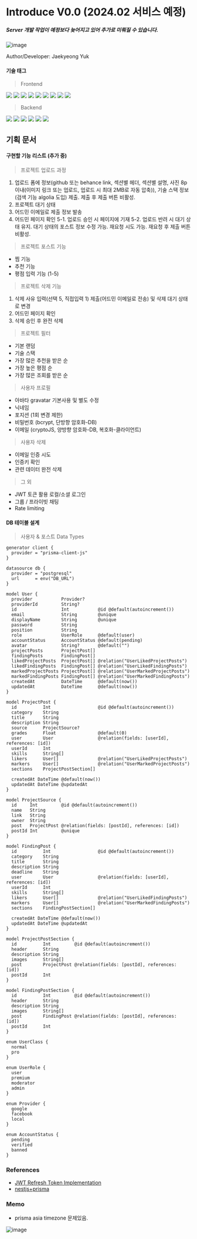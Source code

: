 # Introduce V0.0 (2024.02 서비스 예정)

##### Server 개발 작업이 예정보다 늦어지고 있어 추가로 미뤄질 수 있습니다.

![image](https://github.com/yjglab/Hoolter/assets/70316567/110aaf64-15c3-4e6b-babd-d673f98d4294)

Author/Developer: Jaekyeong Yuk

#### 기술 태그

> Frontend

<div> 
<img src="https://img.shields.io/badge/TypeScript-3178C6?style=for-the-badge&logo=TypeScript&logoColor=white">
<img src="https://img.shields.io/badge/React-61DAFB?style=for-the-badge&logo=React&logoColor=white">
<img src="https://img.shields.io/badge/Next.js-000000?style=for-the-badge&logo=Next.js&logoColor=white">
<img src="https://img.shields.io/badge/reactquery-FF4154?style=for-the-badge&logo=reactquery&logoColor=white">
<img src="https://img.shields.io/badge/Redux--Toolkit-764ABC?style=for-the-badge&logo=Redux&logoColor=white">
<img src="https://img.shields.io/badge/Tailwindcss-06B6D4?style=for-the-badge&logo=Tailwindcss&logoColor=white">
<img src="https://img.shields.io/badge/Emotion-569A31?style=for-the-badge&logo=Emotion&logoColor=white">
<img src="https://img.shields.io/badge/Framer-0055FF?style=for-the-badge&logo=Framer&logoColor=white">
<img src="https://img.shields.io/badge/vercel-000000?style=for-the-badge&logo=vercel&logoColor=white">

> Backend

<img src="https://img.shields.io/badge/nest.js-E0234E?style=for-the-badge&logo=nestjs&logoColor=white">
<img src="https://img.shields.io/badge/prisma-2D3748?style=for-the-badge&logo=prisma&logoColor=white">
<img src="https://img.shields.io/badge/redis-DC382D?style=for-the-badge&logo=redis&logoColor=white">
<img src="https://img.shields.io/badge/socket.io-010101?style=for-the-badge&logo=socket.io&logoColor=white">
<img src="https://img.shields.io/badge/postgre sql-4169E1?style=for-the-badge&logo=postgresql&logoColor=white">
<img src="https://img.shields.io/badge/firebase-FFCA28?style=for-the-badge&logo=firebase&logoColor=white">
</div>

## 기획 문서

#### 구현할 기능 리스트 (추가 중)

> 프로젝트 업로드 과정

1. 업로드 폼에 정보(github 또는 behance link, 섹션별 헤더, 섹션별 설명, 사진 8p이내(이미지 링크 또는 업로드, 업로드 시 최대 2MB로 자동 압축)), 기술 스택 정보(검색 기능 algolia 도입) 제출. 제출 후 제출 버튼 비활성.
2. 프로젝트 대기 상태
3. 어드민 이메일로 제출 정보 발송
4. 어드민 페이지 확인
   5-1. 업로드 승인 시 페이지에 기재
   5-2. 업로드 반려 시 대기 상태 유지. 대기 상태의 포스트 정보 수정 가능. 재요청 시도 가능. 재요청 후 제출 버튼 비활성.

> 프로젝트 포스트 기능

- 찜 기능
- 추천 기능
- 평점 입력 기능 (1-5)

> 프로젝트 삭제 기능

1. 삭제 사유 입력(선택 5, 직접입력 1) 제출(어드민 이메일로 전송) 및 삭제 대기 상태로 변경
2. 어드민 페이지 확인
3. 삭제 승인 후 완전 삭제

> 프로젝트 필터

- 기본 랜덤
- 기술 스택
- 가장 많은 추천을 받은 순
- 가장 높은 평점 순
- 가장 많은 조회를 받은 순

> 사용자 프로필

- 아바타 gravatar 기본사용 및 별도 수정
- 닉네임
- 포지션 (1회 변경 제한)
- 비밀번호 (bcrypt, 단방향 암호화-DB)
- 이메일 (cryptoJS, 양방향 암호화-DB, 복호화-클라이언트)

> 사용자 삭제

- 이메일 인증 시도
- 인증키 확인
- 관련 데이터 완전 삭제

> 그 외

- JWT 토큰 활용 로컬/소셜 로그인
- 그룹 / 프라이빗 채팅
- Rate limiting

#### DB 테이블 설계

> 사용자 & 포스트 Data Types

```prisma
generator client {
  provider = "prisma-client-js"
}

datasource db {
  provider = "postgresql"
  url      = env("DB_URL")
}

model User {
  provider           Provider?
  providerId         String?
  id                 Int           @id @default(autoincrement())
  email              String        @unique
  displayName        String        @unique
  password           String
  position           String
  role               UserRole      @default(user)
  accountStatus      AccountStatus @default(pending)
  avatar             String?       @default("")
  projectPosts       ProjectPost[]
  findingPosts       FindingPost[]
  likedProjectPosts  ProjectPost[] @relation("UserLikedProjectPosts")
  likedFindingPosts  FindingPost[] @relation("UserLikedFindingPosts")
  markedProjectPosts ProjectPost[] @relation("UserMarkedProjectPosts")
  markedFindingPosts FindingPost[] @relation("UserMarkedFindingPosts")
  createdAt          DateTime      @default(now())
  updatedAt          DateTime      @default(now())
}

model ProjectPost {
  id          Int                  @id @default(autoincrement())
  category    String
  title       String
  description String
  source      ProjectSource?
  grades      Float                @default(0)
  user        User                 @relation(fields: [userId], references: [id])
  userId      Int
  skills      String[]
  likers      User[]               @relation("UserLikedProjectPosts")
  markers     User[]               @relation("UserMarkedProjectPosts")
  sections    ProjectPostSection[]

  createdAt DateTime @default(now())
  updatedAt DateTime @updatedAt
}

model ProjectSource {
  id     Int         @id @default(autoincrement())
  name   String
  link   String
  owner  String
  post   ProjectPost @relation(fields: [postId], references: [id])
  postId Int         @unique
}

model FindingPost {
  id          Int                  @id @default(autoincrement())
  category    String
  title       String
  description String
  deadline    String
  user        User                 @relation(fields: [userId], references: [id])
  userId      Int
  skills      String[]
  likers      User[]               @relation("UserLikedFindingPosts")
  markers     User[]               @relation("UserMarkedFindingPosts")
  sections    FindingPostSection[]

  createdAt DateTime @default(now())
  updatedAt DateTime @updatedAt
}

model ProjectPostSection {
  id          Int         @id @default(autoincrement())
  header      String
  description String
  images      String[]
  post        ProjectPost @relation(fields: [postId], references: [id])
  postId      Int
}

model FindingPostSection {
  id          Int         @id @default(autoincrement())
  header      String
  description String
  images      String[]
  post        FindingPost @relation(fields: [postId], references: [id])
  postId      Int
}

enum UserClass {
  normal
  pro
}

enum UserRole {
  user
  premium
  moderator
  admin
}

enum Provider {
  google
  facebook
  local
}

enum AccountStatus {
  pending
  verified
  banned
}

```

### References

- [JWT Refresh Token Implementation](https://wanago.io/2020/09/21/api-nestjs-refresh-tokens-jwt/)
- [nestjs+prisma](https://docs.nestjs.com/recipes/prisma)

### Memo

- prisma asia timezone 문제있음.

![image](https://github.com/yjglab/nebaram/assets/70316567/5bc77120-ce07-4052-9db3-460c082852b1)
